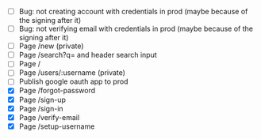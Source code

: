 - [ ] Bug: not creating account with credentials in prod (maybe because of the signing after it)
- [ ] Bug: not verifying email with credentials in prod (maybe because of the signing after it)
- [ ] Page /new (private)
- [ ] Page /search?q= and header search input
- [ ] Page /
- [ ] Page /users/:username (private)
- [ ] Publish google oauth app to prod
- [x] Page /forgot-password
- [x] Page /sign-up
- [x] Page /sign-in
- [x] Page /verify-email
- [x] Page /setup-username
